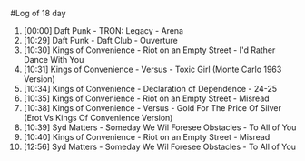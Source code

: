#Log of 18 day

1. [00:00] Daft Punk - TRON: Legacy - Arena
1. [10:29] Daft Punk - Daft Club - Ouverture
1. [10:30] Kings of Convenience - Riot on an Empty Street - I'd Rather Dance With You
1. [10:31] Kings of Convenience - Versus - Toxic Girl (Monte Carlo 1963 Version)
1. [10:34] Kings of Convenience - Declaration of Dependence - 24-25
1. [10:35] Kings of Convenience - Riot on an Empty Street - Misread
1. [10:38] Kings of Convenience - Versus - Gold For The Price Of Silver (Erot Vs Kings Of Convenience Version)
1. [10:39] Syd Matters - Someday We Wil Foresee Obstacles - To All of You
1. [10:40] Kings of Convenience - Riot on an Empty Street - Misread
1. [12:56] Syd Matters - Someday We Wil Foresee Obstacles - To All of You
